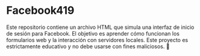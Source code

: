 # Facebook419
Este repositorio contiene un archivo HTML que simula una interfaz de inicio de sesión para Facebook. El objetivo es aprender cómo funcionan los formularios web y la interacción con servidores locales. Este proyecto es estrictamente educativo y no debe usarse con fines maliciosos. 🚫
